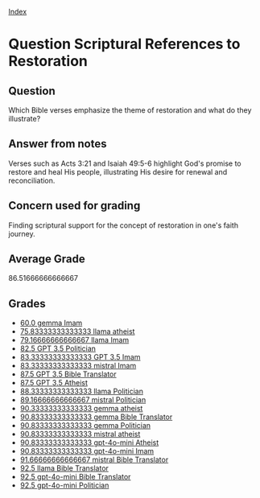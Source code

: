 
[Index](../../index.md)
# Question Scriptural References to Restoration
## Question
Which Bible verses emphasize the theme of restoration and what do they illustrate?

## Answer from notes
Verses such as Acts 3:21 and Isaiah 49:5-6 highlight God's promise to restore and heal His people, illustrating His desire for renewal and reconciliation.

## Concern used for grading
Finding scriptural support for the concept of restoration in one's faith journey.

## Average Grade
86.51666666666667

## Grades
 * [60.0 gemma Imam](../answers/gemma_Imam/Scriptural_References_to_Restoration.md)
 * [75.83333333333333 llama atheist](../answers/llama_atheist/Scriptural_References_to_Restoration.md)
 * [79.16666666666667 llama Imam](../answers/llama_Imam/Scriptural_References_to_Restoration.md)
 * [82.5 GPT 3.5 Politician](../answers/GPT_3.5_Politician/Scriptural_References_to_Restoration.md)
 * [83.33333333333333 GPT 3.5 Imam](../answers/GPT_3.5_Imam/Scriptural_References_to_Restoration.md)
 * [83.33333333333333 mistral Imam](../answers/mistral_Imam/Scriptural_References_to_Restoration.md)
 * [87.5 GPT 3.5 Bible Translator](../answers/GPT_3.5_Bible_Translator/Scriptural_References_to_Restoration.md)
 * [87.5 GPT 3.5 Atheist](../answers/GPT_3.5_Atheist/Scriptural_References_to_Restoration.md)
 * [88.33333333333333 llama Politician](../answers/llama_Politician/Scriptural_References_to_Restoration.md)
 * [89.16666666666667 mistral Politician](../answers/mistral_Politician/Scriptural_References_to_Restoration.md)
 * [90.33333333333333 gemma atheist](../answers/gemma_atheist/Scriptural_References_to_Restoration.md)
 * [90.83333333333333 gemma Bible Translator](../answers/gemma_Bible_Translator/Scriptural_References_to_Restoration.md)
 * [90.83333333333333 gemma Politician](../answers/gemma_Politician/Scriptural_References_to_Restoration.md)
 * [90.83333333333333 mistral atheist](../answers/mistral_atheist/Scriptural_References_to_Restoration.md)
 * [90.83333333333333 gpt-4o-mini Atheist](../answers/gpt-4o-mini_Atheist/Scriptural_References_to_Restoration.md)
 * [90.83333333333333 gpt-4o-mini Imam](../answers/gpt-4o-mini_Imam/Scriptural_References_to_Restoration.md)
 * [91.66666666666667 mistral Bible Translator](../answers/mistral_Bible_Translator/Scriptural_References_to_Restoration.md)
 * [92.5 llama Bible Translator](../answers/llama_Bible_Translator/Scriptural_References_to_Restoration.md)
 * [92.5 gpt-4o-mini Bible Translator](../answers/gpt-4o-mini_Bible_Translator/Scriptural_References_to_Restoration.md)
 * [92.5 gpt-4o-mini Politician](../answers/gpt-4o-mini_Politician/Scriptural_References_to_Restoration.md)
